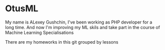 # OtusML
My name is ALexey Gushchin, I've been working as PHP developer for a long time. And now I'm improving my ML skils and take part in the course of Machine Learning Specialisations

There are my homeworks in this git grouped by lessons 